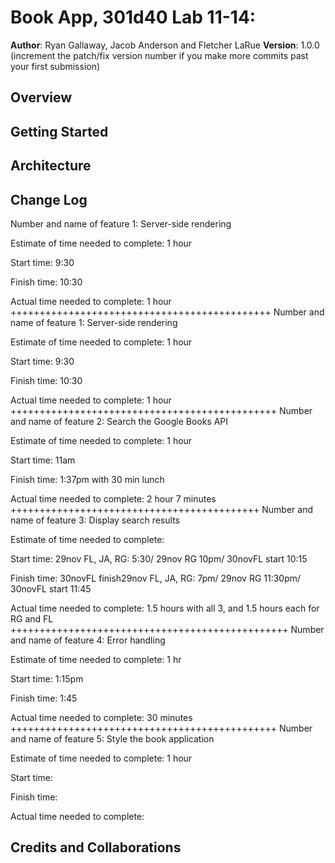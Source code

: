 # Book App, 301d40 Lab 11-14:

**Author**: Ryan Gallaway, Jacob Anderson and Fletcher LaRue
**Version**: 1.0.0 (increment the patch/fix version number if you make more commits past your first submission)

## Overview
<!-- Provide a high level overview of what this application is and why you are building it, beyond the fact that it's an assignment for a Code Fellows 301 class. (i.e. What's your problem domain?) -->

## Getting Started
<!-- What are the steps that a user must take in order to build this app on their own machine and get it running? -->

## Architecture
<!-- Provide a detailed description of the application design. What technologies (languages, libraries, etc) you're using, and any other relevant design information. -->

## Change Log
<!-- Use this area to document the iterative changes made to your application as each feature is successfully implemented. Use time stamps. Here's an examples:

01-01-2001 4:59pm - Application now has a fully-functional express server, with GET and POST routes for the book resource.
-->

Number and name of feature 1: Server-side rendering

Estimate of time needed to complete: 1 hour

Start time: 9:30

Finish time: 10:30

Actual time needed to complete: 1 hour
+++++++++++++++++++++++++++++++++++++++++++++
Number and name of feature 1: Server-side rendering

Estimate of time needed to complete: 1 hour

Start time: 9:30

Finish time: 10:30

Actual time needed to complete: 1 hour
++++++++++++++++++++++++++++++++++++++++++++++
Number and name of feature 2: Search the Google Books API

Estimate of time needed to complete: 1 hour

Start time: 11am

Finish time: 1:37pm with 30 min lunch

Actual time needed to complete: 2 hour 7 minutes
+++++++++++++++++++++++++++++++++++++++++++
Number and name of feature 3: Display search results

Estimate of time needed to complete: 

Start time: 29nov FL, JA, RG: 5:30/ 29nov RG 10pm/ 30novFL start 10:15

Finish time: 30novFL finish29nov FL, JA, RG: 7pm/ 29nov RG 11:30pm/ 30novFL start 11:45

Actual time needed to complete: 1.5 hours with all 3, and 1.5 hours each for RG and FL
++++++++++++++++++++++++++++++++++++++++++++++++
Number and name of feature 4: Error handling 

Estimate of time needed to complete: 1 hr   

Start time: 1:15pm

Finish time: 1:45

Actual time needed to complete: 30 minutes
++++++++++++++++++++++++++++++++++++++++++++++
Number and name of feature 5: Style the book application

Estimate of time needed to complete: 1 hour

Start time: 

Finish time: 

Actual time needed to complete: 

## Credits and Collaborations
<!-- Give credit (and a link) to other people or resources that helped you build this application. -->
